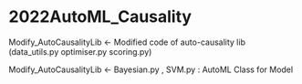 # 2022AutoML_Causality

Modify_AutoCausalityLib <- Modified code of auto-causality lib (data_utils.py  optimiser.py  scoring.py)

Modify_AutoCausalityLib <- Bayesian.py , SVM.py : AutoML Class for Model
